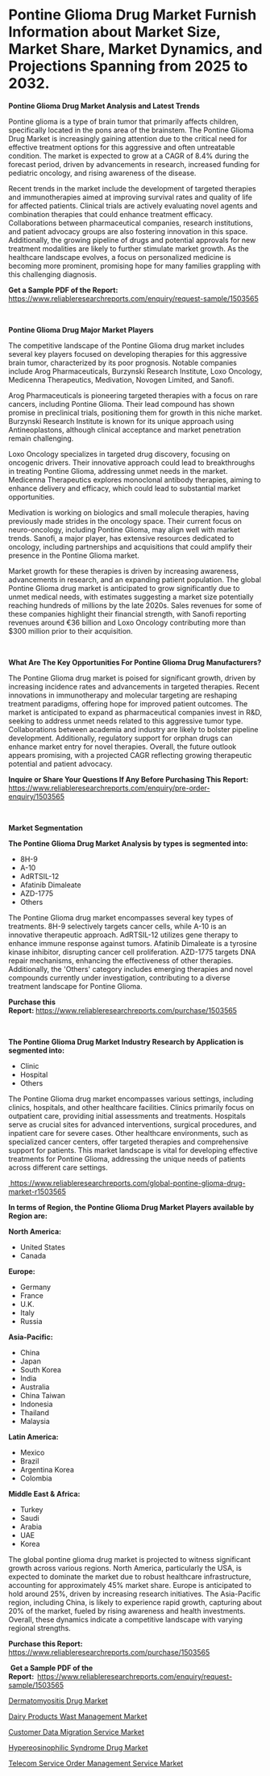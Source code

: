<p><h1>Pontine Glioma Drug Market Furnish Information about Market Size, Market Share, Market Dynamics, and Projections Spanning from 2025 to 2032.</h1></p><p><strong>Pontine Glioma Drug Market Analysis and Latest Trends</strong></p>
<p><p>Pontine glioma is a type of brain tumor that primarily affects children, specifically located in the pons area of the brainstem. The Pontine Glioma Drug Market is increasingly gaining attention due to the critical need for effective treatment options for this aggressive and often untreatable condition. The market is expected to grow at a CAGR of 8.4% during the forecast period, driven by advancements in research, increased funding for pediatric oncology, and rising awareness of the disease.</p><p>Recent trends in the market include the development of targeted therapies and immunotherapies aimed at improving survival rates and quality of life for affected patients. Clinical trials are actively evaluating novel agents and combination therapies that could enhance treatment efficacy. Collaborations between pharmaceutical companies, research institutions, and patient advocacy groups are also fostering innovation in this space. Additionally, the growing pipeline of drugs and potential approvals for new treatment modalities are likely to further stimulate market growth. As the healthcare landscape evolves, a focus on personalized medicine is becoming more prominent, promising hope for many families grappling with this challenging diagnosis.</p></p>
<p><strong>Get a Sample PDF of the Report:&nbsp;</strong> <a href="https://www.reliableresearchreports.com/enquiry/request-sample/1503565?utm_campaign=13&utm_medium=2&utm_source=Github&utm_content=ia&utm_term=23032025&utm_id=pontine-glioma-drug">https://www.reliableresearchreports.com/enquiry/request-sample/1503565</a></p>
<p>&nbsp;</p>
<p><strong>Pontine Glioma Drug Major Market Players</strong></p>
<p><p>The competitive landscape of the Pontine Glioma drug market includes several key players focused on developing therapies for this aggressive brain tumor, characterized by its poor prognosis. Notable companies include Arog Pharmaceuticals, Burzynski Research Institute, Loxo Oncology, Medicenna Therapeutics, Medivation, Novogen Limited, and Sanofi.</p><p>Arog Pharmaceuticals is pioneering targeted therapies with a focus on rare cancers, including Pontine Glioma. Their lead compound has shown promise in preclinical trials, positioning them for growth in this niche market. Burzynski Research Institute is known for its unique approach using Antineoplastons, although clinical acceptance and market penetration remain challenging.</p><p>Loxo Oncology specializes in targeted drug discovery, focusing on oncogenic drivers. Their innovative approach could lead to breakthroughs in treating Pontine Glioma, addressing unmet needs in the market. Medicenna Therapeutics explores monoclonal antibody therapies, aiming to enhance delivery and efficacy, which could lead to substantial market opportunities. </p><p>Medivation is working on biologics and small molecule therapies, having previously made strides in the oncology space. Their current focus on neuro-oncology, including Pontine Glioma, may align well with market trends. Sanofi, a major player, has extensive resources dedicated to oncology, including partnerships and acquisitions that could amplify their presence in the Pontine Glioma market.</p><p>Market growth for these therapies is driven by increasing awareness, advancements in research, and an expanding patient population. The global Pontine Glioma drug market is anticipated to grow significantly due to unmet medical needs, with estimates suggesting a market size potentially reaching hundreds of millions by the late 2020s. Sales revenues for some of these companies highlight their financial strength, with Sanofi reporting revenues around €36 billion and Loxo Oncology contributing more than $300 million prior to their acquisition.</p></p>
<p>&nbsp;</p>
<p><strong>What Are The Key Opportunities For Pontine Glioma Drug Manufacturers?</strong></p>
<p><p>The Pontine Glioma drug market is poised for significant growth, driven by increasing incidence rates and advancements in targeted therapies. Recent innovations in immunotherapy and molecular targeting are reshaping treatment paradigms, offering hope for improved patient outcomes. The market is anticipated to expand as pharmaceutical companies invest in R&D, seeking to address unmet needs related to this aggressive tumor type. Collaborations between academia and industry are likely to bolster pipeline development. Additionally, regulatory support for orphan drugs can enhance market entry for novel therapies. Overall, the future outlook appears promising, with a projected CAGR reflecting growing therapeutic potential and patient advocacy.</p></p>
<p><strong>Inquire or Share Your Questions If Any Before Purchasing This Report:</strong> <a href="https://www.reliableresearchreports.com/enquiry/pre-order-enquiry/1503565?utm_campaign=13&utm_medium=2&utm_source=Github&utm_content=ia&utm_term=23032025&utm_id=pontine-glioma-drug">https://www.reliableresearchreports.com/enquiry/pre-order-enquiry/1503565</a></p>
<p>&nbsp;</p>
<p><strong>Market Segmentation</strong></p>
<p><strong>The Pontine Glioma Drug Market Analysis by types is segmented into:</strong></p>
<p><ul><li>8H-9</li><li>A-10</li><li>AdRTSIL-12</li><li>Afatinib Dimaleate</li><li>AZD-1775</li><li>Others</li></ul></p>
<p><p>The Pontine Glioma drug market encompasses several key types of treatments. 8H-9 selectively targets cancer cells, while A-10 is an innovative therapeutic approach. AdRTSIL-12 utilizes gene therapy to enhance immune response against tumors. Afatinib Dimaleate is a tyrosine kinase inhibitor, disrupting cancer cell proliferation. AZD-1775 targets DNA repair mechanisms, enhancing the effectiveness of other therapies. Additionally, the 'Others' category includes emerging therapies and novel compounds currently under investigation, contributing to a diverse treatment landscape for Pontine Glioma.</p></p>
<p><strong>Purchase this Report:&nbsp;</strong><a href="https://www.reliableresearchreports.com/purchase/1503565?utm_campaign=13&utm_medium=2&utm_source=Github&utm_content=ia&utm_term=23032025&utm_id=pontine-glioma-drug">https://www.reliableresearchreports.com/purchase/1503565</a></p>
<p>&nbsp;</p>
<p><strong>The Pontine Glioma Drug Market Industry Research by Application is segmented into:</strong></p>
<p><ul><li>Clinic</li><li>Hospital</li><li>Others</li></ul></p>
<p><p>The Pontine Glioma drug market encompasses various settings, including clinics, hospitals, and other healthcare facilities. Clinics primarily focus on outpatient care, providing initial assessments and treatments. Hospitals serve as crucial sites for advanced interventions, surgical procedures, and inpatient care for severe cases. Other healthcare environments, such as specialized cancer centers, offer targeted therapies and comprehensive support for patients. This market landscape is vital for developing effective treatments for Pontine Glioma, addressing the unique needs of patients across different care settings.</p></p>
<p><a href="https://www.reliableresearchreports.com/global-pontine-glioma-drug-market-r1503565?utm_campaign=13&utm_medium=2&utm_source=Github&utm_content=ia&utm_term=23032025&utm_id=pontine-glioma-drug">&nbsp;https://www.reliableresearchreports.com/global-pontine-glioma-drug-market-r1503565</a></p>
<p><strong>In terms of Region, the Pontine Glioma Drug Market Players available by Region are:</strong></p>
<p>
    <p> <strong> North America: </strong>
        <ul>
            <li>United States</li>
            <li>Canada</li>
        </ul>
        </p> 
    <p> <strong> Europe: </strong>
        <ul>
            <li>Germany</li>
            <li>France</li>
            <li>U.K.</li>
            <li>Italy</li>
            <li>Russia</li>
        </ul>
        </p> 
    <p> <strong> Asia-Pacific: </strong>
        <ul>
            <li>China</li>
            <li>Japan</li>
            <li>South Korea</li>
            <li>India</li>
            <li>Australia</li>
            <li>China Taiwan</li>
            <li>Indonesia</li>
            <li>Thailand</li>
            <li>Malaysia</li>
        </ul>
        </p> 
    <p> <strong> Latin America: </strong>
        <ul>
            <li>Mexico</li>
            <li>Brazil</li>
            <li>Argentina Korea</li>
            <li>Colombia</li>
        </ul>
        </p> 
    <p> <strong> Middle East & Africa: </strong>
        <ul>
            <li>Turkey</li>
            <li>Saudi</li>
            <li>Arabia</li>
            <li>UAE</li>
            <li>Korea</li>
        </ul>
    </p>
    </p>
<p><p>The global pontine glioma drug market is projected to witness significant growth across various regions. North America, particularly the USA, is expected to dominate the market due to robust healthcare infrastructure, accounting for approximately 45% market share. Europe is anticipated to hold around 25%, driven by increasing research initiatives. The Asia-Pacific region, including China, is likely to experience rapid growth, capturing about 20% of the market, fueled by rising awareness and health investments. Overall, these dynamics indicate a competitive landscape with varying regional strengths.</p></p>
<p><strong>Purchase this Report: </strong><a href="https://www.reliableresearchreports.com/purchase/1503565?utm_campaign=13&utm_medium=2&utm_source=Github&utm_content=ia&utm_term=23032025&utm_id=pontine-glioma-drug">https://www.reliableresearchreports.com/purchase/1503565</a></p>
<p>&nbsp;<strong>Get a Sample PDF of the Report:&nbsp;&nbsp;</strong><a href="https://www.reliableresearchreports.com/enquiry/request-sample/1503565?utm_campaign=13&utm_medium=2&utm_source=Github&utm_content=ia&utm_term=23032025&utm_id=pontine-glioma-drug">https://www.reliableresearchreports.com/enquiry/request-sample/1503565</a></p>
<p><strong></strong></p>
<p><p><a href="https://github.com/kumusdadlas/Market-Research-Report-List-1/blob/main/dermatomyositis-drug-market.md?utm_campaign=13&utm_medium=2&utm_source=Github&utm_content=ia&utm_term=23032025&utm_id=pontine-glioma-drug">Dermatomyositis Drug Market</a></p><p><a href="https://github.com/donsonjupa/Market-Research-Report-List-1/blob/main/dairy-products-wast-management-market.md?utm_campaign=13&utm_medium=2&utm_source=Github&utm_content=ia&utm_term=23032025&utm_id=pontine-glioma-drug">Dairy Products Wast Management Market</a></p><p><a href="https://github.com/zhininzacher/Market-Research-Report-List-1/blob/main/customer-data-migration-service-market.md?utm_campaign=13&utm_medium=2&utm_source=Github&utm_content=ia&utm_term=23032025&utm_id=pontine-glioma-drug">Customer Data Migration Service Market</a></p><p><a href="https://github.com/rafiishibu00/Market-Research-Report-List-1/blob/main/hypereosinophilic-syndrome-drug-market.md?utm_campaign=13&utm_medium=2&utm_source=Github&utm_content=ia&utm_term=23032025&utm_id=pontine-glioma-drug">Hypereosinophilic Syndrome Drug Market</a></p><p><a href="https://github.com/sgroitrieu7f/Market-Research-Report-List-1/blob/main/telecom-service-order-management-service-market.md?utm_campaign=13&utm_medium=2&utm_source=Github&utm_content=ia&utm_term=23032025&utm_id=pontine-glioma-drug">Telecom Service Order Management Service Market</a></p></p>